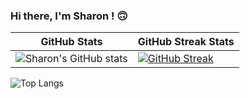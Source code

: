 ### Hi there, I'm Sharon ! :upside_down_face:

| GitHub Stats | GitHub Streak Stats |
| ------------ | ------------- |
| ![Sharon's GitHub stats](https://github-readme-stats.vercel.app/api?username=atienosonia&show_icons=true&theme=great-gatsby) | [![GitHub Streak](https://streak-stats.demolab.com/?user=atienosonia&theme=great-gatsby)](https://git.io/streak-stats) | 

![Top Langs](https://github-readme-stats.vercel.app/api/top-langs/?username=atienosonia&langs_count=8)







